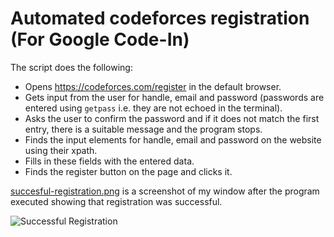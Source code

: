 # Automated codeforces registration (For Google Code-In)

The script does the following:

* Opens https://codeforces.com/register in the default browser.
* Gets input from the user for handle, email and password (passwords are entered using `getpass` i.e. they are not echoed in the terminal).
* Asks the user to confirm the password and if it does not match the first entry, there is a suitable message and the program stops.
* Finds the input elements for handle, email and password on the website using their xpath.
* Fills in these fields with the entered data.
* Finds the register button on the page and clicks it.

[succesful-registration.png](https://github.com/suhas-arun/Google-Code-In/blob/master/Codeforces-Registration/successful-registration.png) is a screenshot of my window after the program executed showing that registration was successful.

![Successful Registration](https://github.com/suhas-arun/Google-Code-In/blob/master/Codeforces-Registration/successful-registration.png)
